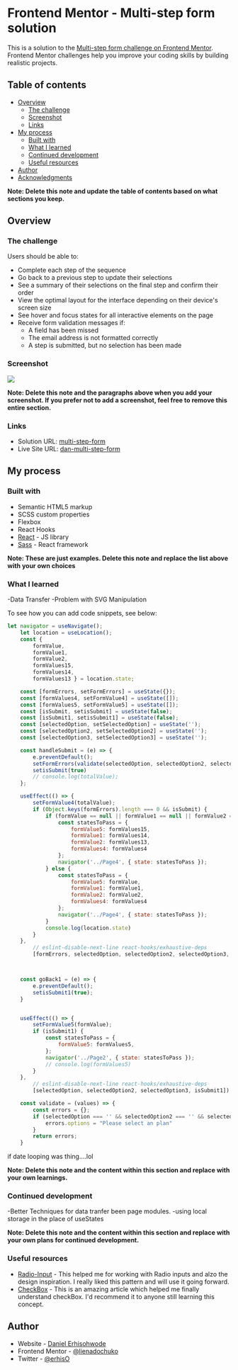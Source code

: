 # Frontend Mentor - Multi-step form solution

This is a solution to the [Multi-step form challenge on Frontend Mentor](https://www.frontendmentor.io/challenges/multistep-form-YVAnSdqQBJ). Frontend Mentor challenges help you improve your coding skills by building realistic projects. 

## Table of contents

- [Overview](#overview)
  - [The challenge](#the-challenge)
  - [Screenshot](#screenshot)
  - [Links](#links)
- [My process](#my-process)
  - [Built with](#built-with)
  - [What I learned](#what-i-learned)
  - [Continued development](#continued-development)
  - [Useful resources](#useful-resources)
- [Author](#author)
- [Acknowledgments](#acknowledgments)

**Note: Delete this note and update the table of contents based on what sections you keep.**

## Overview

### The challenge
 
Users should be able to:

- Complete each step of the sequence
- Go back to a previous step to update their selections
- See a summary of their selections on the final step and confirm their order
- View the optimal layout for the interface depending on their device's screen size
- See hover and focus states for all interactive elements on the page
- Receive form validation messages if:
  - A field has been missed
  - The email address is not formatted correctly
  - A step is submitted, but no selection has been made

### Screenshot

![](./screenshot.jpg)

**Note: Delete this note and the paragraphs above when you add your screenshot. If you prefer not to add a screenshot, feel free to remove this entire section.**

### Links

- Solution URL: [multi-step-form](https://github.com/lienadochuko/multi-step-form-main)
- Live Site URL: [dan-multi-step-form](https://dan-multi-step-form.vercel.app/)

## My process

### Built with

- Semantic HTML5 markup
- SCSS custom properties
- Flexbox
- React Hooks
- [React](https://reactjs.org/) - JS library
- [Sass](https://sass-lang.com/documentation/) - React framework

**Note: These are just examples. Delete this note and replace the list above with your own choices**

### What I learned

-Data Transfer
-Problem with SVG Manipulation

To see how you can add code snippets, see below:

```js
let navigator = useNavigate();
    let location = useLocation();
    const {
        formValue,
        formValue1,
        formValue2,
        formValues15,
        formValues14,
        formValues13 } = location.state;

    const [formErrors, setFormErrors] = useState({});
    const [formValues4, setFormValue4] = useState([]);
    const [formValues5, setFormValue5] = useState([]);
    const [isSubmit, setisSubmit] = useState(false);
    const [isSubmit1, setisSubmit1] = useState(false);
    const [selectedOption, setSelectedOption] = useState('');
    const [selectedOption2, setSelectedOption2] = useState('');
    const [selectedOption3, setSelectedOption3] = useState('');

    const handleSubmit = (e) => {
        e.preventDefault();
        setFormErrors(validate(selectedOption, selectedOption2, selectedOption3));
        setisSubmit(true)
        // console.log(totalValue);
    };

    useEffect(() => {
        setFormValue4(totalValue);
        if (Object.keys(formErrors).length === 0 && isSubmit) {
            if (formValue == null || formValue1 == null || formValue2 == null || formValue === '' || formValue1 === '' || formValue2 === '') {
                const statesToPass = {
                    formValue5: formValues15,
                    formValue1: formValues14,
                    formValue2: formValues13,
                    formValues4: formValues4
                };
                navigator('../Page4', { state: statesToPass });
            } else {
                const statesToPass = {
                    formValue5: formValue,
                    formValue1: formValue1,
                    formValue2: formValue2,
                    formValues4: formValues4
                };
                navigator('../Page4', { state: statesToPass });
            }
            console.log(location.state)
        }
    },
        // eslint-disable-next-line react-hooks/exhaustive-deps
        [formErrors, selectedOption, selectedOption2, selectedOption3, isSubmit])



    const goBack1 = (e) => {
        e.preventDefault();
        setisSubmit1(true);
    }


    useEffect(() => {
        setFormValue5(formValue);
        if (isSubmit1) {
            const statesToPass = {
                formValue5: formValues5,
            };
            navigator('../Page2', { state: statesToPass });
            // console.log(formValues5)
        }
    },
        // eslint-disable-next-line react-hooks/exhaustive-deps
        [selectedOption, selectedOption2, selectedOption3, isSubmit1])

    const validate = (values) => {
        const errors = {};
        if (selectedOption === '' && selectedOption2 === '' && selectedOption3 === '') {
            errors.options = "Please select an plan"
        }
        return errors;
    }

```
if date looping was thing....lol

**Note: Delete this note and the content within this section and replace with your own learnings.**

### Continued development

-Better Techniques for data tranfer been page modules.
-using local storage in the place of useStates

**Note: Delete this note and the content within this section and replace with your own plans for continued development.**

### Useful resources

- [Radio-Input](https://www.geeksforgeeks.org/how-to-get-multiple-checkbox-values-in-react-js/) - This helped me for working with Radio inputs and alzo the design inspiration. I really liked this pattern and will use it going forward.
- [CheckBox](https://codepen.io/echosoft/pen/RaVEvG) - This is an amazing article which helped me finally understand checkBox. I'd recommend it to anyone still learning this concept.

## Author

- Website - [Daniel Erhisohwode](https://erhisdaniel.netlify.app/)
- Frontend Mentor - [@lienadochuko](https://www.frontendmentor.io/profile/lienadochuko)
- Twitter - [@erhisO](https://www.twitter.com/erhisO)

